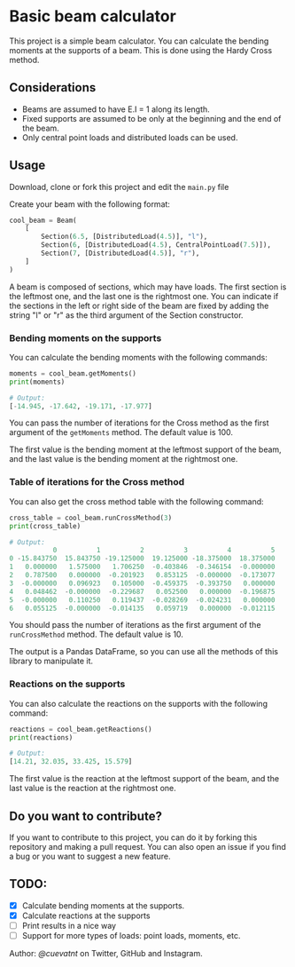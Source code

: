 # Basic beam calculator

This project is a simple beam calculator. You can calculate the bending moments at the supports of a beam. This is done using the Hardy Cross method.

## Considerations

- Beams are assumed to have E.I = 1 along its length.
- Fixed supports are assumed to be only at the beginning and the end of the beam.
- Only central point loads and distributed loads can be used.

## Usage

Download, clone or fork this project and edit the `main.py` file

Create your beam with the following format:

```python
cool_beam = Beam(
    [
        Section(6.5, [DistributedLoad(4.5)], "l"),
        Section(6, [DistributedLoad(4.5), CentralPointLoad(7.5)]),
        Section(7, [DistributedLoad(4.5)], "r"),
    ]
)
```

A beam is composed of sections, which may have loads. The first section is the leftmost one, and the last one is the rightmost one. You can indicate if the sections in the left or right side of the beam are fixed by adding the string "l" or "r" as the third argument of the Section constructor.

### Bending moments on the supports

You can calculate the bending moments with the following commands:

```python
moments = cool_beam.getMoments()
print(moments)

# Output:
[-14.945, -17.642, -19.171, -17.977]
```

You can pass the number of iterations for the Cross method as the first argument of the `getMoments` method. The default value is 100.

The first value is the bending moment at the leftmost support of the beam, and the last value is the bending moment at the rightmost one.

### Table of iterations for the Cross method

You can also get the cross method table with the following command:

```python
cross_table = cool_beam.runCrossMethod(3)
print(cross_table)

# Output:
           0          1          2          3          4          5
0 -15.843750  15.843750 -19.125000  19.125000 -18.375000  18.375000
1   0.000000   1.575000   1.706250  -0.403846  -0.346154  -0.000000
2   0.787500   0.000000  -0.201923   0.853125  -0.000000  -0.173077
3  -0.000000   0.096923   0.105000  -0.459375  -0.393750   0.000000
4   0.048462  -0.000000  -0.229687   0.052500   0.000000  -0.196875
5  -0.000000   0.110250   0.119437  -0.028269  -0.024231   0.000000
6   0.055125  -0.000000  -0.014135   0.059719   0.000000  -0.012115
```

You should pass the number of iterations as the first argument of the `runCrossMethod` method. The default value is 10.

The output is a Pandas DataFrame, so you can use all the methods of this library to manipulate it.

### Reactions on the supports

You can also calculate the reactions on the supports with the following command:

```python
reactions = cool_beam.getReactions()
print(reactions)

# Output:
[14.21, 32.035, 33.425, 15.579]
```

The first value is the reaction at the leftmost support of the beam, and the last value is the reaction at the rightmost one.

## Do you want to contribute?

If you want to contribute to this project, you can do it by forking this repository and making a pull request. You can also open an issue if you find a bug or you want to suggest a new feature.

## TODO:

- [x] Calculate bending moments at the supports.
- [x] Calculate reactions at the supports
- [ ] Print results in a nice way
- [ ] Support for more types of loads: point loads, moments, etc.

Author: _@cuevatnt_ on Twitter, GitHub and Instagram.
